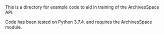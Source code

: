 This is a directory for example code to aid in training of the ArchivesSpace API.

Code has been tested on Python 3.7.4. and requires the ArchivesSpace module.

